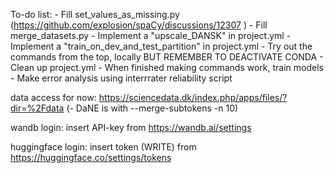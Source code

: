 To-do list:
    - Fill set_values_as_missing.py (https://github.com/explosion/spaCy/discussions/12307 )
    - Fill merge_datasets.py
    - Implement a "upscale_DANSK" in project.yml
    - Implement a "train_on_dev_and_test_partition" in project.yml
    - Try out the commands from the top, locally BUT REMEMBER TO DEACTIVATE CONDA
    - Clean up project.yml
    - When finished making commands work, train models
    - Make error analysis using interrrater reliability script

data access for now:
https://sciencedata.dk/index.php/apps/files/?dir=%2Fdata (- DaNE is with --merge-subtokens -n 10)

wandb login:
insert API-key from https://wandb.ai/settings

huggingface login:
insert token (WRITE) from https://huggingface.co/settings/tokens